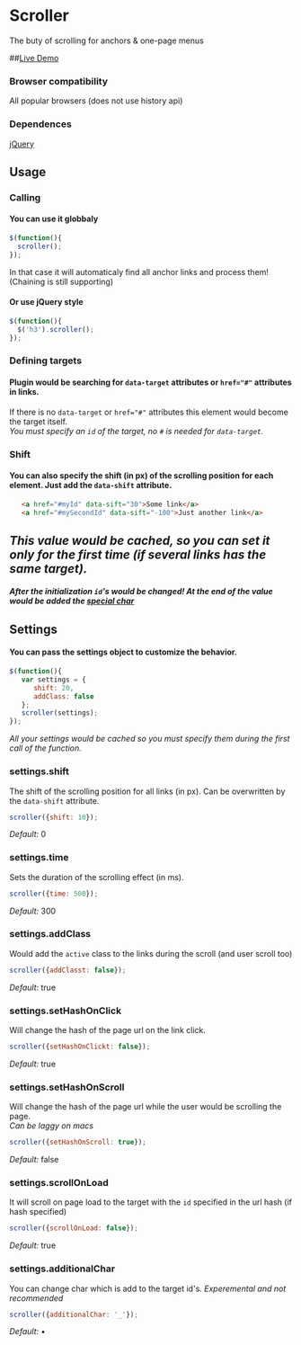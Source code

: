 Scroller
========
The buty of scrolling for anchors & one-page menus

##<a href="http://gerrproger.github.io/Scroller/" target="_blank">Live Demo</a>

### Browser compatibility
All popular browsers (does not use history api)

### Dependences
[jQuery](http://jquery.com/)

## Usage
### Calling
#### You can use it globbaly
```javascript
$(function(){
  scroller();
});
```
In that case it will automaticaly find all anchor links and process them! (Chaining is still supporting)
#### Or use jQuery style
```javascript
$(function(){
  $('h3').scroller();
});
```
### Defining targets
#### Plugin would be searching for `data-target` attributes or `href="#"` attributes in links.
If there is no `data-target` or `href="#"` attributes this element would become the target itself.<br/>
_You must specify an `id` of the target, no `#` is needed for `data-target`._

### Shift
#### You can also specify the shift (in px) of the scrolling position for each element. Just add the `data-shift` attribute.
```html
   <a href="#myId" data-sift="30">Some link</a>
   <a href="#mySecondId" data-sift="-100">Just another link</a>
```
_This value would be caсhed, so you can set it only for the first time (if several links has the same target)._
<br/>
---------------
#### _After the initialization `id`'s would be changed! At the end of the value would be added the [special char](#settings.additionalChar)_


## Settings
#### You can pass the settings object to customize the behavior.
```javascript
$(function(){
   var settings = {
      shift: 20,
      addClass: false
   };
   scroller(settings);
});
```
_All your settings would be cached so you must specify them during the first call of the function._

### settings.shift
The shift of the scrolling position for all links (in px). Can be overwritten by the `data-shift` attribute.
```javascript
scroller({shift: 10});
```
*Default:* 0

### settings.time
Sets the duration of the scrolling effect (in ms).
```javascript
scroller({time: 500});
```
*Default:* 300

### settings.addClass
Would add the `active` class to the links during the scroll (and user scroll too)
```javascript
scroller({addClasst: false});
```
*Default:* true

### settings.setHashOnClick
Will change the hash of the page url on the link click.
```javascript
scroller({setHashOnClickt: false});
```
*Default:* true

### settings.setHashOnScroll
Will change the hash of the page url while the user would be scrolling the page.<br/>
_Can be laggy on macs_
```javascript
scroller({setHashOnScroll: true});
```
*Default:* false

### settings.scrollOnLoad
It will scroll on page load to the target with the `id` specified in the url hash (if hash specified)
```javascript
scroller({scrollOnLoad: false});
```
*Default:* true

### settings.additionalChar
You can change char which is add to the target id's.
_Experemental and not recommended_
```javascript
scroller({additionalChar: '_'});
```
*Default:* •
